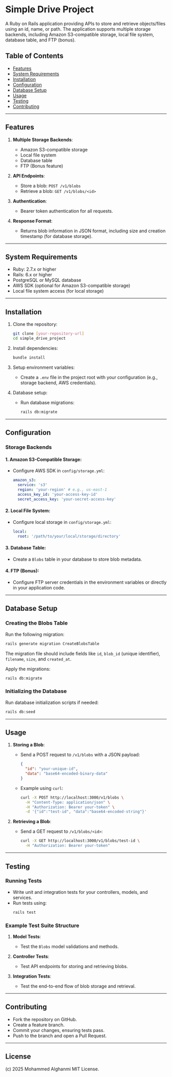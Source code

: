 # Simple Drive Project

A Ruby on Rails application providing APIs to store and retrieve objects/files using an id, name, or path. The application supports multiple storage backends, including Amazon S3-compatible storage, local file system, database table, and FTP (bonus).

## Table of Contents
- [Features](#features)
- [System Requirements](#system-requirements)
- [Installation](#installation)
- [Configuration](#configuration)
- [Database Setup](#database-setup)
- [Usage](#usage)
- [Testing](#testing)
- [Contributing](#contributing)

---

## Features

1. **Multiple Storage Backends**:
   - Amazon S3-compatible storage
   - Local file system
   - Database table
   - FTP (Bonus feature)

2. **API Endpoints**:
   - Store a blob: `POST /v1/blobs`
   - Retrieve a blob: `GET /v1/blobs/<id>`

3. **Authentication**:
   - Bearer token authentication for all requests.

4. **Response Format**:
   - Returns blob information in JSON format, including size and creation timestamp (for database storage).

---

## System Requirements

- Ruby: 2.7.x or higher
- Rails: 6.x or higher
- PostgreSQL or MySQL database
- AWS SDK (optional for Amazon S3-compatible storage)
- Local file system access (for local storage)

---

## Installation

1. Clone the repository:
   ```bash
   git clone [your-repository-url]
   cd simple_drive_project
   ```

2. Install dependencies:
   ```bash
   bundle install
   ```

3. Setup environment variables:
   - Create a `.env` file in the project root with your configuration (e.g., storage backend, AWS credentials).

4. Database setup:
   - Run database migrations:
     ```bash
     rails db:migrate
     ```

---

## Configuration

### Storage Backends

#### 1. Amazon S3-Compatible Storage:
- Configure AWS SDK in `config/storage.yml`:
  ```yaml
  amazon_s3:
    service: 's3'
    region: 'your-region' # e.g., us-east-1
    access_key_id: 'your-access-key-id'
    secret_access_key: 'your-secret-access-key'
  ```

#### 2. Local File System:
- Configure local storage in `config/storage.yml`:
  ```yaml
  local:
    root: '/path/to/your/local/storage/directory'
  ```

#### 3. Database Table:
- Create a `Blobs` table in your database to store blob metadata.

#### 4. FTP (Bonus):
- Configure FTP server credentials in the environment variables or directly in your application code.

---

## Database Setup

### Creating the Blobs Table
Run the following migration:
```bash
rails generate migration CreateBlobsTable
```
The migration file should include fields like `id`, `blob_id` (unique identifier), `filename`, `size`, and `created_at`.

Apply the migrations:
```bash
rails db:migrate
```

### Initializing the Database
Run database initialization scripts if needed:
```bash
rails db:seed
```

---

## Usage

1. **Storing a Blob**:
   - Send a POST request to `/v1/blobs` with a JSON payload:
     ```json
     {
       "id": "your-unique-id",
       "data": "base64-encoded-binary-data"
     }
     ```
   - Example using `curl`:
     ```bash
     curl -X POST http://localhost:3000/v1/blobs \
       -H "Content-Type: application/json" \
       -H "Authorization: Bearer your-token" \
       -d '{"id":"test-id", "data":"base64-encoded-string"}'
     ```

2. **Retrieving a Blob**:
   - Send a GET request to `/v1/blobs/<id>`:
     ```bash
     curl -X GET http://localhost:3000/v1/blobs/test-id \
       -H "Authorization: Bearer your-token"
     ```

---

## Testing

### Running Tests
- Write unit and integration tests for your controllers, models, and services.
- Run tests using:
  ```bash
  rails test
  ```

### Example Test Suite Structure
1. **Model Tests**:
   - Test the `Blobs` model validations and methods.

2. **Controller Tests**:
   - Test API endpoints for storing and retrieving blobs.

3. **Integration Tests**:
   - Test the end-to-end flow of blob storage and retrieval.

---

## Contributing

- Fork the repository on GitHub.
- Create a feature branch.
- Commit your changes, ensuring tests pass.
- Push to the branch and open a Pull Request.

---

## License

 
(c) 2025 Mohammed Alghanmi MIT License.
